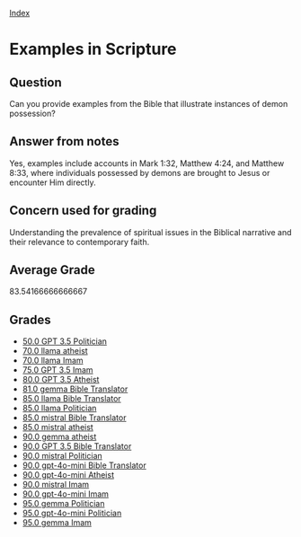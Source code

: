
[Index](../../index.md)
# Examples in Scripture
## Question
Can you provide examples from the Bible that illustrate instances of demon possession?

## Answer from notes
Yes, examples include accounts in Mark 1:32, Matthew 4:24, and Matthew 8:33, where individuals possessed by demons are brought to Jesus or encounter Him directly.

## Concern used for grading
Understanding the prevalence of spiritual issues in the Biblical narrative and their relevance to contemporary faith.

## Average Grade
83.54166666666667

## Grades
 * [50.0 GPT 3.5 Politician](../answers/GPT_3.5_Politician/Examples_in_Scripture.md)
 * [70.0 llama atheist](../answers/llama_atheist/Examples_in_Scripture.md)
 * [70.0 llama Imam](../answers/llama_Imam/Examples_in_Scripture.md)
 * [75.0 GPT 3.5 Imam](../answers/GPT_3.5_Imam/Examples_in_Scripture.md)
 * [80.0 GPT 3.5 Atheist](../answers/GPT_3.5_Atheist/Examples_in_Scripture.md)
 * [81.0 gemma Bible Translator](../answers/gemma_Bible_Translator/Examples_in_Scripture.md)
 * [85.0 llama Bible Translator](../answers/llama_Bible_Translator/Examples_in_Scripture.md)
 * [85.0 llama Politician](../answers/llama_Politician/Examples_in_Scripture.md)
 * [85.0 mistral Bible Translator](../answers/mistral_Bible_Translator/Examples_in_Scripture.md)
 * [85.0 mistral atheist](../answers/mistral_atheist/Examples_in_Scripture.md)
 * [90.0 gemma atheist](../answers/gemma_atheist/Examples_in_Scripture.md)
 * [90.0 GPT 3.5 Bible Translator](../answers/GPT_3.5_Bible_Translator/Examples_in_Scripture.md)
 * [90.0 mistral Politician](../answers/mistral_Politician/Examples_in_Scripture.md)
 * [90.0 gpt-4o-mini Bible Translator](../answers/gpt-4o-mini_Bible_Translator/Examples_in_Scripture.md)
 * [90.0 gpt-4o-mini Atheist](../answers/gpt-4o-mini_Atheist/Examples_in_Scripture.md)
 * [90.0 mistral Imam](../answers/mistral_Imam/Examples_in_Scripture.md)
 * [90.0 gpt-4o-mini Imam](../answers/gpt-4o-mini_Imam/Examples_in_Scripture.md)
 * [95.0 gemma Politician](../answers/gemma_Politician/Examples_in_Scripture.md)
 * [95.0 gpt-4o-mini Politician](../answers/gpt-4o-mini_Politician/Examples_in_Scripture.md)
 * [95.0 gemma Imam](../answers/gemma_Imam/Examples_in_Scripture.md)
